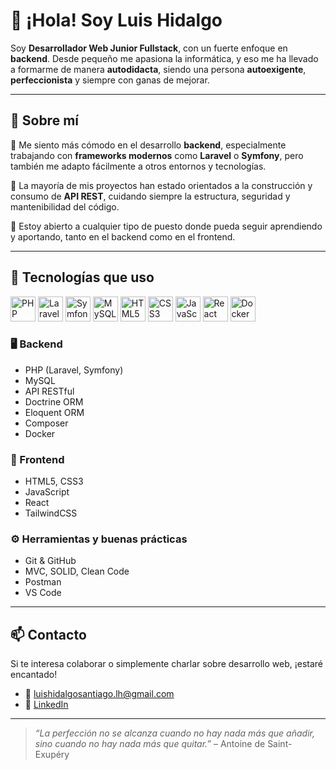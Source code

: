 # 👋 ¡Hola! Soy Luis Hidalgo

Soy **Desarrollador Web Junior Fullstack**, con un fuerte enfoque en **backend**. Desde pequeño me apasiona la informática, y eso me ha llevado a formarme de manera **autodidacta**, siendo una persona **autoexigente**, **perfeccionista** y siempre con ganas de mejorar.

---

## 💼 Sobre mí

🔧 Me siento más cómodo en el desarrollo **backend**, especialmente trabajando con **frameworks modernos** como **Laravel** o **Symfony**, pero también me adapto fácilmente a otros entornos y tecnologías.

🔌 La mayoría de mis proyectos han estado orientados a la construcción y consumo de **API REST**, cuidando siempre la estructura, seguridad y mantenibilidad del código.

🚀 Estoy abierto a cualquier tipo de puesto donde pueda seguir aprendiendo y aportando, tanto en el backend como en el frontend.

---

## 🧰 Tecnologías que uso

<p align="left">
  <img src="https://cdn.jsdelivr.net/gh/devicons/devicon/icons/php/php-original.svg" alt="PHP" width="40" height="40"/>
  <img src="https://upload.wikimedia.org/wikipedia/commons/thumb/9/9a/Laravel.svg/1200px-Laravel.svg.png" alt="Laravel" width="40" height="40"/>
  <img src="https://cdn.jsdelivr.net/gh/devicons/devicon/icons/symfony/symfony-original.svg" alt="Symfony" width="40" height="40"/>
  <img src="https://cdn.jsdelivr.net/gh/devicons/devicon/icons/mysql/mysql-original.svg" alt="MySQL" width="40" height="40"/>
  <img src="https://cdn.jsdelivr.net/gh/devicons/devicon/icons/html5/html5-original.svg" alt="HTML5" width="40" height="40"/>
  <img src="https://cdn.jsdelivr.net/gh/devicons/devicon/icons/css3/css3-original.svg" alt="CSS3" width="40" height="40"/>
  <img src="https://cdn.jsdelivr.net/gh/devicons/devicon/icons/javascript/javascript-original.svg" alt="JavaScript" width="40" height="40"/>
  <img src="https://cdn.jsdelivr.net/gh/devicons/devicon/icons/react/react-original.svg" alt="React" width="40" height="40"/>
  <img src="https://cdn.jsdelivr.net/gh/devicons/devicon/icons/docker/docker-original.svg" alt="Docker" width="40" height="40"/>
</p>

### 🖥️ Backend
- PHP (Laravel, Symfony)
- MySQL
- API RESTful
- Doctrine ORM
- Eloquent ORM
- Composer
- Docker

### 🎨 Frontend
- HTML5, CSS3 
- JavaScript
- React
- TailwindCSS

### ⚙️ Herramientas y buenas prácticas
- Git & GitHub
- MVC, SOLID, Clean Code
- Postman
- VS Code
---

## 📫 Contacto

Si te interesa colaborar o simplemente charlar sobre desarrollo web, ¡estaré encantado!

- 📧 luishidalgosantiago.lh@gmail.com
- 💼 [LinkedIn](https://www.linkedin.com/in/luis-hidalgoo/)

---

> *“La perfección no se alcanza cuando no hay nada más que añadir, sino cuando no hay nada más que quitar.”* – Antoine de Saint-Exupéry

<!--
**luishidalgoo27/luishidalgoo27** is a ✨ _special_ ✨ repository because its `README.md` (this file) appears on your GitHub profile.

Here are some ideas to get you started:

- 🔭 I’m currently working on ...
- 🌱 I’m currently learning ...
- 👯 I’m looking to collaborate on ...
- 🤔 I’m looking for help with ...
- 💬 Ask me about ...
- 📫 How to reach me: ...
- 😄 Pronouns: ...
- ⚡ Fun fact: ...
-->
